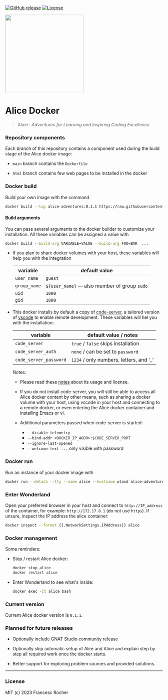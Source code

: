 [![GitHub release](https://img.shields.io/github/release/alice-adventures/docker.svg)](https://github.com/alice-adventures/docker/releases/latest)
[![License](https://img.shields.io/github/license/alice-adventures/docker.svg?color=blue)](https://github.com/alice-adventures/docker/blob/master/LICENSE)

<img src="https://raw.githubusercontent.com/wiki/alice-adventures/Alice/Alice_Adventures.png" width="250" />

# Alice Docker

> Alice : _Adventures for Learning and Inspiring Coding Excellence_


### Repository components

Each branch of this repository contains a component used during the build stage
of the Alice docker image:

  * `main` branch contains the `Dockerfile`

  * `html` branch contains few web pages to be installed in the docker


### Docker build

Build your own image with the command

```sh
docker build --tag alice-adventures:0.1.1 https://raw.githubusercontent.com/alice-adventures/docker/main/Dockerfile
```

#### Build arguments

You can pass several arguments to the docker builder to customize your
installation. All these variables can be assigned a value with

```sh
docker build --build-arg VARIABLE=VALUE --build-arg FOO=BAR  ...
```

  * If you plan to share docker volumes with your host, these variables will
    help you with the integration

    | variable     | default value                                |
    |--------------|----------------------------------------------|
    | `user_name`  | `guest`                                      |
    | `group_name` | `${user_name}` — also member of group `sudo` |
    | `uid`        | `1000`                                       |
    | `gid`        | `1000`                                       |

  * This docker installs by default  a copy of
    [code-server](https://code.visualstudio.com/docs/remote/vscode-server), a
    tailored version of [vscode](https://code.visualstudio.com/) to enable
    remote development. These variables will hel you with the installation:

    | variable               | default value / notes                   |
    |------------------------|-----------------------------------------|
    | `code_server`          | `true` / `false` skips installation     |
    | `code_server_auth`     | `none` / can be set to `password`       |
    | `code_server_password` | `1234` / only numbers, letters, and '_' |

    Notes:

      + Please read these
        [notes](https://code.visualstudio.com/docs/remote/vscode-server#_common-questions)
        about its usage and license.

      * If you do not install code-server, you will still be able to access all
        Alice docker content by other means, such as sharing a docker volume
        with your host, using vscode in your host and connecting to a remote
        docker, or even entering the Alice docker container and installing Emacs
        or vi.

      * Additional parameters passed when code-server is started:

        + `--disable-telemetry`
        + `--bind-addr <DOCKER_IP_ADDR>:$CODE_SERVER_PORT`
        + `--ignore-last-opened`
        + `--welcome-text ...` only visible with password


### Docker run

Run an instance of your docker image with

```sh
docker run --detach --tty --name alice --hostname wland alice-adventures:0.1.1
```


### Enter Wonderland

Open your preferred browser in your host and connect to `http://IP_address`
of the container, for example: `http://172.17.0.1` (do not use `https`). If
unsure, inspect the IP address the alice container:

```sh
docker inspect --format {{.NetworkSettings.IPAddress}} alice
```


### Docker management

Some reminders:

  * Stop / restart Alice docker:

    ```sh
    docker stop alice
    docker restart alice
    ```

  * Enter Wonderland to see what's inside:

    ```sh
    docker exec -it alice bash
    ```


### Current version

Current Alice docker version is `0.1.1`.


### Planned for future releases

  * Optionally include GNAT Studio community release

  * Optionally skip automatic setup of Alire and Alice and explain step by step
    all required work once the docker starts.

  * Better support for exploring problem sources and provided solutions.

---
### License
MIT (c) 2023 Francesc Rocher
